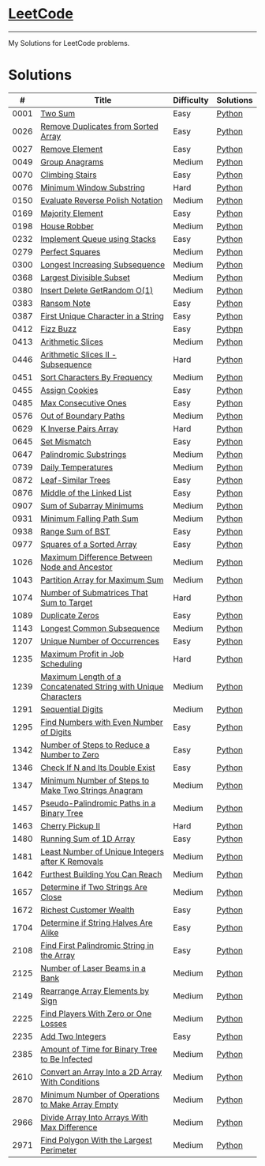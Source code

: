 # [LeetCode](https://leetcode.com/problemset/) 
---
My Solutions for LeetCode problems.

# Solutions
| # | Title | Difficulty | Solutions |
| - | - | - | - |
| 0001 | [Two Sum](https://leetcode.com/problems/two-sum/) | Easy | [Python](./Python/0001_two_sum.py) |
| 0026 | [Remove Duplicates from Sorted Array](https://leetcode.com/problems/remove-duplicates-from-sorted-array/) | Easy | [Python](./Python/0026_remove_duplicates_from_sorted_array.py) |
| 0027 | [Remove Element](https://leetcode.com/problems/remove-element/) | Easy | [Python](./Python/0027_remove_element.py) |
| 0049 | [Group Anagrams](https://leetcode.com/problems/group-anagrams/) | Medium | [Python](./Python/0049_group_anagrams.py) |
| 0070 | [Climbing Stairs](https://leetcode.com/problems/climbing-stairs) | Easy | [Python](./Python/0070_climbing_stairs.py) |
| 0076 | [Minimum Window Substring](https://leetcode.com/problems/minimum-window-substring/) | Hard | [Python](./Python/0076_minimum_window_substring.py) |
| 0150 | [Evaluate Reverse Polish Notation](https://leetcode.com/problems/evaluate-reverse-polish-notation/) | Medium | [Python](./Python/0150_evaluate_reverse_polish_notation.py) |
| 0169 | [Majority Element](https://leetcode.com/problems/majority-element/) | Easy | [Python](./Python/0169_majority_element.py) |
| 0198 | [House Robber](https://leetcode.com/problems/house-robber/) | Medium | [Python](./Python/0198_house_robber.py) |
| 0232 | [Implement Queue using Stacks](https://leetcode.com/problems/implement-queue-using-stacks/) | Easy | [Python](./Python/0232_implement_queue_using_stacks.py) |
| 0279 | [Perfect Squares](https://leetcode.com/problems/perfect-squares/) | Medium | [Python](./Python/0279_perfect_squares.py) |
| 0300 | [Longest Increasing Subsequence](https://leetcode.com/problems/longest-increasing-subsequence/) | Medium | [Python](./Python/0300_longest_increasing_subsequence.py) |
| 0368 | [Largest Divisible Subset](https://leetcode.com/problems/largest-divisible-subset/) | Medium | [Python](./Python/0368_largest_divisible_subset.py) |
| 0380 | [Insert Delete GetRandom O(1)](https://leetcode.com/problems/insert-delete-getrandom-o1/) | Medium | [Python](./Python/0380_insert_delete_getrandom_O(1).py) |
| 0383 | [Ransom Note](https://leetcode.com/problems/ransom-note/) | Easy | [Python](./Python/0383_ransom_note.py) |
| 0387 | [First Unique Character in a String](https://leetcode.com/problems/first-unique-character-in-a-string/) | Easy | [Python](./Python/0387_first_unique_character_in_a_string.py) |
| 0412 | [Fizz Buzz](https://leetcode.com/problems/fizz-buzz/) | Easy | [Pythpn](./Python/0412_fizz_buzz.py) |
| 0413 | [Arithmetic Slices](https://leetcode.com/problems/arithmetic-slices/) | Medium | [Python](./Python/0413_arithmatic_slices.py) |
| 0446 | [Arithmetic Slices II - Subsequence](https://leetcode.com/problems/arithmetic-slices-ii-subsequence/) | Hard | [Python](./Python/0446_arithmetic_slices_ii_subsequence.py) |
| 0451 | [Sort Characters By Frequency](https://leetcode.com/problems/sort-characters-by-frequency/) | Medium | [Python](./Python/0451_sort_characters_by_frequency.py) |
| 0455 | [Assign Cookies](https://leetcode.com/problems/assign-cookies/) | Easy | [Python](./Python/0455_assign_cookies.py) |
| 0485 | [Max Consecutive Ones](https://leetcode.com/problems/max-consecutive-ones/) | Easy | [Python](./Python/0485_max_consecutive_ones.py) |
| 0576 | [Out of Boundary Paths](https://leetcode.com/problems/out-of-boundary-paths/) | Medium | [Python](./Python/0576_out_of_boundary_paths.py) |
| 0629 | [K Inverse Pairs Array](https://leetcode.com/problems/k-inverse-pairs-array/) | Hard | [Python](./Python/0629_k_inverse_pairs_array.py) |
| 0645 | [Set Mismatch](https://leetcode.com/problems/set-mismatch/) | Easy | [Python](./Python/0645_set_mismatch.py) |
| 0647 | [Palindromic Substrings](https://leetcode.com/problems/palindromic-substrings/) | Medium | [Python](./Python/0647_palindromic_substrings.py) |
| 0739 | [Daily Temperatures](https://leetcode.com/problems/daily-temperatures/) | Medium | [Python](./Python/0739_daily_temperatures.py) |
| 0872 | [Leaf-Similar Trees](https://leetcode.com/problems/leaf-similar-trees/) | Easy | [Python](./Python/0872_leaf_similar_trees.py) |
| 0876 | [Middle of the Linked List](https://leetcode.com/problems/middle-of-the-linked-list/) | Easy | [Python](./Python/0876_middle_of_the_linked_list.py) |
| 0907 | [Sum of Subarray Minimums](https://leetcode.com/problems/sum-of-subarray-minimums/) | Medium | [Python](./Python/0907_sum_of_subarray_minimums.py) |
| 0931 | [Minimum Falling Path Sum](https://leetcode.com/problems/minimum-falling-path-sum/) | Medium | [Python](./Python/0931_minimum_falling_path_sum.py) |
| 0938 | [Range Sum of BST](https://leetcode.com/problems/range-sum-of-bst/) | Easy | [Python](./Python/0938_range_sum_of_bst.py) |
| 0977 | [Squares of a Sorted Array](https://leetcode.com/problems/squares-of-a-sorted-array/) | Easy | [Python](./Python/0977_squares_of_a_sorted_array.py) |
| 1026 | [Maximum Difference Between Node and Ancestor](https://leetcode.com/problems/maximum-difference-between-node-and-ancestor/) | Medium | [Python](./Python/1026_maximum_difference_between_node_and_ancestor.py) |
| 1043 | [Partition Array for Maximum Sum](https://leetcode.com/problems/partition-array-for-maximum-sum/) | Medium | [Python](./Python/1043_partition_array_for_maximum_sum.py) |
| 1074 | [Number of Submatrices That Sum to Target](https://leetcode.com/problems/number-of-submatrices-that-sum-to-target/) | Hard | [Python](./Python/1074_number_of_submatrices_that_sum_to_target.py) |
| 1089 | [Duplicate Zeros](https://leetcode.com/problems/duplicate-zeros/) | Easy | [Python](./Python/1089_duplicate_zeros.py) |
| 1143 | [Longest Common Subsequence](https://leetcode.com/problems/longest-common-subsequence/) | Medium | [Python](./Python/1143_longest_common_subsequence.py) |
| 1207 | [Unique Number of Occurrences](https://leetcode.com/problems/unique-number-of-occurrences/) | Easy | [Python](./Python/1207_unique_number_of_occurrences.py) |
| 1235 | [Maximum Profit in Job Scheduling](https://leetcode.com/problems/maximum-profit-in-job-scheduling/) | Hard | [Python](./Python/1235_maximum_profit_in_job_scheduling.py) |
| 1239 | [Maximum Length of a Concatenated String with Unique Characters](https://leetcode.com/problems/maximum-length-of-a-concatenated-string-with-unique-characters/) | Medium | [Python](./Python/1239_maximum_length_of_a_concatenated_string_with_unique_characters.py) |
| 1291 | [Sequential Digits](https://leetcode.com/problems/sequential-digits/) | Medium | [Python](./Python/1291_sequential_digits.py) |
| 1295 | [Find Numbers with Even Number of Digits](https://leetcode.com/problems/find-numbers-with-even-number-of-digits/) | Easy | [Python](./Python/1295_find_numbers_with_even_number_of_digits.py) |
| 1342 | [Number of Steps to Reduce a Number to Zero](https://leetcode.com/problems/number-of-steps-to-reduce-a-number-to-zero/) | Easy | [Python](./Python/1342_number_of_steps_to_reduce_a_number_to_zero.py) |
| 1346 | [Check If N and Its Double Exist](https://leetcode.com/problems/check-if-n-and-its-double-exist/) | Easy | [Python](./Python/1346_check_if_n_and_its_double_exist.py) |
| 1347 | [Minimum Number of Steps to Make Two Strings Anagram](https://leetcode.com/problems/minimum-number-of-steps-to-make-two-strings-anagram/) | Medium | [Python](./Python/1347_minimum_number_of_steps_to_make_two_strings_anagram.py) |
| 1457 | [Pseudo-Palindromic Paths in a Binary Tree](https://leetcode.com/problems/pseudo-palindromic-paths-in-a-binary-tree/) | Medium | [Python](./Python/1457_pseudo_palindromic_paths_in_a_binary_tree.py) |
| 1463 | [Cherry Pickup II](https://leetcode.com/problems/cherry-pickup-ii/) | Hard | [Python](./Python/1463_cherry_pickup_ii.py) |
| 1480 | [Running Sum of 1D Array](https://leetcode.com/problems/running-sum-of-1d-array/) | Easy | [Python](./Python/1480_running_sum_of_1d_array.py) |
| 1481 | [Least Number of Unique Integers after K Removals](https://leetcode.com/problems/least-number-of-unique-integers-after-k-removals/) | Medium | [Python](./Python/1481_least_number_of_unique_integers_after_k_removals.py) |
| 1642 | [Furthest Building You Can Reach](https://leetcode.com/problems/furthest-building-you-can-reach/) | Medium | [Python](./Python/1642_furthest_building_you_can_reach.py) |
| 1657 | [Determine if Two Strings Are Close](https://leetcode.com/problems/determine-if-two-strings-are-close/) | Medium | [Python](./Python/1657_determine_if_two_strings_are_close.py) |
| 1672 | [Richest Customer Wealth](https://leetcode.com/problems/richest-customer-wealth/) | Easy | [Python](./Python/1672_richest_customer_wealth.py) |
| 1704 | [Determine if String Halves Are Alike](https://leetcode.com/problems/determine-if-string-halves-are-alike/) | Easy | [Python](./Python/1704_determine_if_string_halves_are_alike.py) |
| 2108 | [Find First Palindromic String in the Array](https://leetcode.com/problems/find-first-palindromic-string-in-the-array/) | Easy | [Python](./Python/2108_find_first_palindromic_tring_in_the_array.py) |
| 2125 | [Number of Laser Beams in a Bank](https://leetcode.com/problems/number-of-laser-beams-in-a-bank/) | Medium | [Python](./Python/2125_number_of_laser_beams_in_a_bank.py) |
| 2149 | [Rearrange Array Elements by Sign](https://leetcode.com/problems/rearrange-array-elements-by-sign/) | Medium | [Python](./Python/2149_rearrange_array_elements_by_sign.py) |
| 2225 | [Find Players With Zero or One Losses](https://leetcode.com/problems/find-players-with-zero-or-one-losses/) | Medium | [Python](./Python/2225_find_players_with_zero_or_one_losses.py) |
| 2235 | [Add Two Integers](https://leetcode.com/problems/add-two-integers/) | Easy | [Python](./Python/2235_add_two_integers.py) |
| 2385 | [Amount of Time for Binary Tree to Be Infected](https://leetcode.com/problems/amount-of-time-for-binary-tree-to-be-infected/) | Medium | [Python](./Python/2385_amount_of_time_for_binary_tree_to_be_infected.py) |
| 2610 | [Convert an Array Into a 2D Array With Conditions](https://leetcode.com/problems/convert-an-array-into-a-2d-array-with-conditions/) | Medium | [Python](./Python/2610_convert_an_array_into_a_2d_array_with_conditions.py) |
| 2870 | [Minimum Number of Operations to Make Array Empty](https://leetcode.com/problems/minimum-number-of-operations-to-make-array-empty/) | Medium | [Python](./Python/2870_minimum_number_of_operations_to_make_array_empty.py) |
| 2966 | [Divide Array Into Arrays With Max Difference](https://leetcode.com/problems/divide-array-into-arrays-with-max-difference/) | Medium | [Python](./Python/2966_divide_array_into_arrays_with_max_difference.py) |
| 2971 | [Find Polygon With the Largest Perimeter](https://leetcode.com/problems/find-polygon-with-the-largest-perimeter/) | Medium | [Python](./Python/2971_find_polygon_with_the_largest_perimeter.py) |